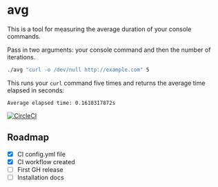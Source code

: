 # avg

This is a tool for measuring the average duration of your console commands.

Pass in two arguments: your console command and then the number of iterations. 

```bash
./avg "curl -o /dev/null http://example.com" 5
```

This runs your `curl` command five times and returns the average time elapsed in seconds:

```
Average elapsed time: 0.1610317872s
```

[![CircleCI](https://dl.circleci.com/status-badge/img/gh/jonbaldie/avg/tree/main.svg?style=shield)](https://dl.circleci.com/status-badge/redirect/gh/jonbaldie/avg/tree/main)

## Roadmap

- [x] CI config.yml file
- [x] CI workflow created
- [ ] First GH release
- [ ] Installation docs
